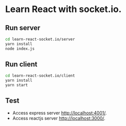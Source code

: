 # Learn React with socket.io.

## Run server

```sh
cd learn-react-socket.io/server
yarn install
node index.js
```

## Run client

```sh
cd learn-react-socket.io/client
yarn install
yarn start
```

## Test

- Access express server [http://localhost:4001/](http://localhost:4001/).
- Access reactjs server [http://localhost:3000/](http://localhost:3000/).